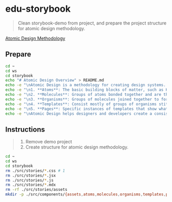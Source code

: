 # edu-storybook

> Clean storybook-demo from project, and prepare the project structure for atomic design methodology.

[Atomic Design Methodology](https://atomicdesign.bradfrost.com/chapter-2/)

## Prepare

> 

```bash
cd ~
cd ws
cd storybook
echo "# Atomic Design Overview" > README.md
echo -e "\nAtomic Design is a methodology for creating design systems. It's composed of five distinct levels:" >> README.md
echo -e "\n1. **Atoms**: The basic building blocks of matter, such as HTML tags like a form label, an input or a button." >> README.md
echo -e "\n2. **Molecules**: Groups of atoms bonded together and are the smallest fundamental units of a compound. Examples include a form label, input, and button combined." >> README.md
echo -e "\n3. **Organisms**: Groups of molecules joined together to form a relatively complex, distinct section of an interface. For instance, a navigation bar." >> README.md
echo -e "\n4. **Templates**: Consist mostly of groups of organisms stitched together to form pages. It's where content structure is defined." >> README.md
echo -e "\n5. **Pages**: Specific instances of templates that show what a UI looks like with real representative content in place." >> README.md
echo -e "\nAtomic Design helps designers and developers create a consistent, scalable, and reusable design system by breaking down interfaces into a hierarchical structure." >> README.md
```


## Instructions

> 1. Remove demo project
> 2. Create structure for atomic design methodology.
>

```bash
cd ~
cd ws
cd storybook
rm ./src/stories/*.css # 1
rm ./src/stories/*.jsx
rm ./src/stories/*.js
rm ./src/stories/*.mdx
rm -rf ./src/stories/assets
mkdir -p ./src/components/{assets,atoms,molecules,organisms,templates,pages} # 2
```
